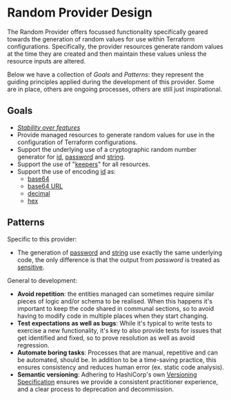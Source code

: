 # Random Provider Design

The Random Provider offers focussed functionality specifically geared towards the generation of random values for use
within Terraform configurations. Specifically, the provider resources generate random values at the time they are 
created and then maintain these values unless the resource inputs are altered.

Below we have a collection of _Goals_ and _Patterns_: they represent the guiding principles applied during the
development of this provider. Some are in place, others are ongoing processes, others are still just inspirational.

## Goals

* [_Stability over features_](.github/CONTRIBUTING.md)
* Provide managed resources to generate random values for use in the configuration of Terraform configurations.
* Support the underlying use of a cryptographic random number generator for
  [id](docs/resources/id.md), [password](docs/resources/id.md) and
  [string](docs/resources/string.md).
* Support the use of "[keepers](docs/index.md)" for all resources.
* Support the use of encoding [id](docs/resources/id.md) as: 
  * [base64](https://www.rfc-editor.org/rfc/rfc4648.html#section-4)
  * [base64 URL](https://www.rfc-editor.org/rfc/rfc4648.html#section-5)
  * [decimal](https://pkg.go.dev/math/big#Int.String)
  * [hex](https://pkg.go.dev/math/big#Int.String)

## Patterns

Specific to this provider:

* The generation of [password](docs/resources/password.md) and
  [string](docs/resources/string.md) use exactly the same underlying code, the only 
  difference is that the output from *password* is treated as 
  [sensitive](https://www.terraform.io/language/state/sensitive-data).

General to development:

* **Avoid repetition**: the entities managed can sometimes require similar pieces of logic and/or schema to be realised.
  When this happens it's important to keep the code shared in communal sections, so to avoid having to modify code in
  multiple places when they start changing.
* **Test expectations as well as bugs**: While it's typical to write tests to exercise a new functionality, it's key to
  also provide tests for issues that get identified and fixed, so to prove resolution as well as avoid regression.
* **Automate boring tasks**: Processes that are manual, repetitive and can be automated, should be. In addition to be a
  time-saving practice, this ensures consistency and reduces human error (ex. static code analysis).
* **Semantic versioning**: Adhering to HashiCorp's own
  [Versioning Specification](https://www.terraform.io/plugin/sdkv2/best-practices/versioning#versioning-specification)
  ensures we provide a consistent practitioner experience, and a clear process to deprecation and decommission.
